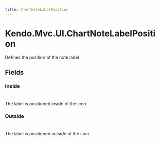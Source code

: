 ```yaml
---
title: ChartNoteLabelPosition
---
```


# Kendo.Mvc.UI.ChartNoteLabelPosition
Defines the position of the note label


## Fields


### Inside
#
The label is positioned inside of the icon.

### Outside
#
The label is positioned outside of the icon.




